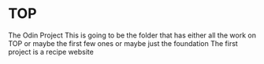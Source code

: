 # TOP

The Odin Project
This is going to be the folder that has either all the work on TOP or maybe the first few ones or maybe just the foundation
The first project is a recipe website
